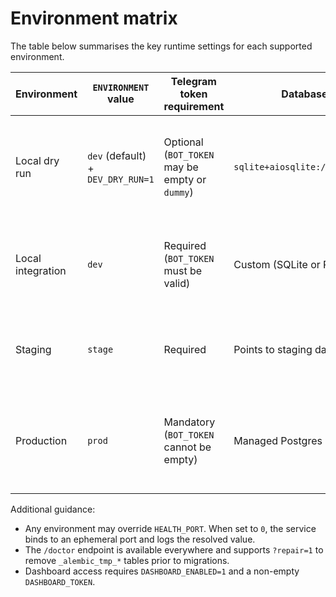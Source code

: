 # Environment matrix

The table below summarises the key runtime settings for each supported environment.

| Environment | `ENVIRONMENT` value | Telegram token requirement | Database URL | Notes |
|-------------|--------------------|----------------------------|--------------|-------|
| Local dry run | `dev` (default) + `DEV_DRY_RUN=1` | Optional (`BOT_TOKEN` may be empty or `dummy`) | `sqlite+aiosqlite:///./var/bot.db` | Starts HTTP services only; useful for health checks without Telegram. |
| Local integration | `dev` | Required (`BOT_TOKEN` must be valid) | Custom (SQLite or Postgres) | Full bot with polling, background workers, and dashboard. |
| Staging | `stage` | Required | Points to staging database | Enable monitoring integrations and staging webhook URLs. |
| Production | `prod` | Mandatory (`BOT_TOKEN` cannot be empty) | Managed Postgres cluster | Startup fails fast if the token is missing; monitoring and Sentry should be configured. |

Additional guidance:

- Any environment may override `HEALTH_PORT`. When set to `0`, the service binds to an ephemeral port and logs the resolved value.
- The `/doctor` endpoint is available everywhere and supports `?repair=1` to remove `_alembic_tmp_*` tables prior to migrations.
- Dashboard access requires `DASHBOARD_ENABLED=1` and a non-empty `DASHBOARD_TOKEN`.
